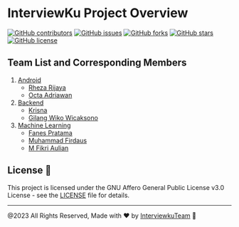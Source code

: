 # InterviewKu Project Overview

[![GitHub contributors](https://img.shields.io/github/contributors/krisna31/interviewku.svg)](https://github.com/krisna31/interviewku/graphs/contributors)
[![GitHub issues](https://img.shields.io/github/issues/krisna31/interviewku.svg)](https://github.com/krisna31/interviewku/issues)
[![GitHub forks](https://img.shields.io/github/forks/krisna31/interviewku.svg)](https://github.com/krisna31/interviewku)
[![GitHub stars](https://img.shields.io/github/stars/krisna31/interviewku.svg)](https://github.com/krisna31/interviewku)
[![GitHub license](https://img.shields.io/github/license/krisna31/interviewku.svg)](https://github.com/krisna31/interviewku/blob/master/LICENSE)

## Team List and Corresponding Members

1. [Android](./mobile-development/README.md)
   - [Rheza Rijaya](https://github.com/rza101)
   - [Octa Adriawan](https://github.com/Octaadriawan)
2. [Backend](./backend/README.md)
   - [Krisna](https://github.com/krisna31)
   - [Gilang Wiko Wicaksono](https://github.com/Ame0thyst)
3. [Machine Learning](./machine-learning/README.md)
   - [Fanes Pratama](https://github.com/fanesz)
   - [Muhammad Firdaus](https://github.com/MFRDS)
   - [M Fikri Aulian](https://github.com/Fikr17)

<!-- ## Background

The background of the study encompasses:

## Reason

The reason of the study is: ...

### Why this Theme and Problem Statement?

## Existing Results

## Implementation/Improvement & Reasoning

## Result

## Documentation

## Local Deployment Plan

## Business Pitch and Go-to-Market Proposal -->

## License 📄

This project is licensed under the GNU Affero General Public License v3.0
 License - see the [LICENSE](./LICENSE) file for details.

---

@2023 All Rights Reserved, Made with ❤️ by [InterviewkuTeam](https://github.com/krisna31/interviewku/graphs/contributors) 🤗
